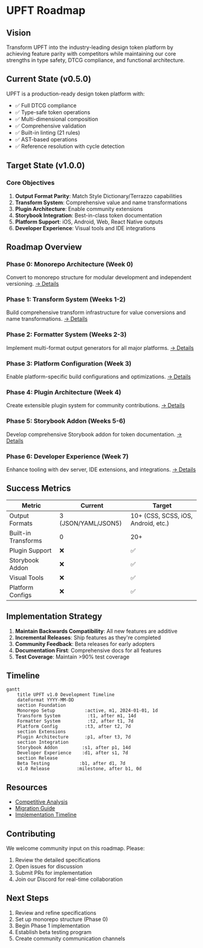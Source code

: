 # UPFT Roadmap

## Vision

Transform UPFT into the industry-leading design token platform by achieving feature parity with competitors while maintaining our core strengths in type safety, DTCG compliance, and functional architecture.

## Current State (v0.5.0)

UPFT is a production-ready design token platform with:
- ✅ Full DTCG compliance
- ✅ Type-safe token operations
- ✅ Multi-dimensional composition
- ✅ Comprehensive validation
- ✅ Built-in linting (21 rules)
- ✅ AST-based operations
- ✅ Reference resolution with cycle detection

## Target State (v1.0.0)

### Core Objectives

1. **Output Format Parity**: Match Style Dictionary/Terrazzo capabilities
2. **Transform System**: Comprehensive value and name transformations
3. **Plugin Architecture**: Enable community extensions
4. **Storybook Integration**: Best-in-class token documentation
5. **Platform Support**: iOS, Android, Web, React Native outputs
6. **Developer Experience**: Visual tools and IDE integrations

## Roadmap Overview

### Phase 0: Monorepo Architecture (Week 0)
Convert to monorepo structure for modular development and independent versioning.
[→ Details](./00-monorepo-architecture.md)

### Phase 1: Transform System (Weeks 1-2)
Build comprehensive transform infrastructure for value conversions and name transformations.
[→ Details](./01-transform-system.md)

### Phase 2: Formatter System (Weeks 2-3)
Implement multi-format output generators for all major platforms.
[→ Details](./02-formatter-system.md)

### Phase 3: Platform Configuration (Week 3)
Enable platform-specific build configurations and optimizations.
[→ Details](./03-platform-configuration.md)

### Phase 4: Plugin Architecture (Week 4)
Create extensible plugin system for community contributions.
[→ Details](./04-plugin-architecture.md)

### Phase 5: Storybook Addon (Weeks 5-6)
Develop comprehensive Storybook addon for token documentation.
[→ Details](./05-storybook-addon.md)

### Phase 6: Developer Experience (Week 7)
Enhance tooling with dev server, IDE extensions, and integrations.
[→ Details](./06-developer-experience.md)

## Success Metrics

| Metric | Current | Target |
|--------|---------|--------|
| Output Formats | 3 (JSON/YAML/JSON5) | 10+ (CSS, SCSS, iOS, Android, etc.) |
| Built-in Transforms | 0 | 20+ |
| Plugin Support | ❌ | ✅ |
| Storybook Addon | ❌ | ✅ |
| Visual Tools | ❌ | ✅ |
| Platform Configs | ❌ | ✅ |

## Implementation Strategy

1. **Maintain Backwards Compatibility**: All new features are additive
2. **Incremental Releases**: Ship features as they're completed
3. **Community Feedback**: Beta releases for early adopters
4. **Documentation First**: Comprehensive docs for all features
5. **Test Coverage**: Maintain >90% test coverage

## Timeline

```mermaid
gantt
    title UPFT v1.0 Development Timeline
    dateFormat YYYY-MM-DD
    section Foundation
    Monorepo Setup           :active, m1, 2024-01-01, 1d
    Transform System          :t1, after m1, 14d
    Formatter System          :t2, after t1, 7d
    Platform Config          :t3, after t2, 7d
    section Extensions
    Plugin Architecture      :p1, after t3, 7d
    section Integration
    Storybook Addon         :s1, after p1, 14d
    Developer Experience    :d1, after s1, 7d
    section Release
    Beta Testing           :b1, after d1, 7d
    v1.0 Release          :milestone, after b1, 0d
```

## Resources

- [Competitive Analysis](./competitive-analysis.md)
- [Migration Guide](./migration-guide.md)
- [Implementation Timeline](./implementation-timeline.md)

## Contributing

We welcome community input on this roadmap. Please:
1. Review the detailed specifications
2. Open issues for discussion
3. Submit PRs for implementation
4. Join our Discord for real-time collaboration

## Next Steps

1. Review and refine specifications
2. Set up monorepo structure (Phase 0)
3. Begin Phase 1 implementation
4. Establish beta testing program
5. Create community communication channels